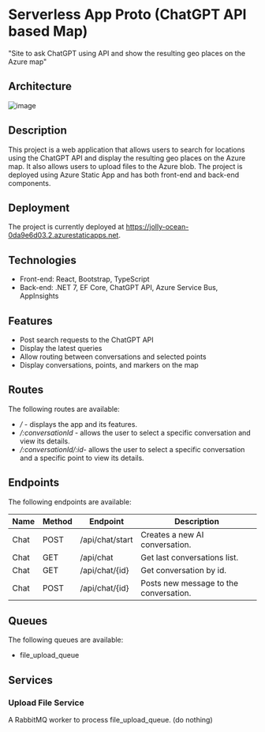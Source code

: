 # Serverless App Proto (ChatGPT API based Map)

"Site to ask ChatGPT using API and show the resulting geo places on the Azure map"

## Architecture

![image](https://user-images.githubusercontent.com/2327035/232416326-b89852fe-52d2-4fe2-931a-7cf1404f8672.png)

## Description

This project is a web application that allows users to search for locations using the ChatGPT API and display the resulting geo places on the Azure map. It also allows users to upload files to the Azure blob. The project is deployed using Azure Static App and has both front-end and back-end components.

## Deployment

The project is currently deployed at https://jolly-ocean-0da9e6d03.2.azurestaticapps.net.

## Technologies

- Front-end: React, Bootstrap, TypeScript
- Back-end: .NET 7, EF Core, ChatGPT API, Azure Service Bus, AppInsights

## Features

- Post search requests to the ChatGPT API
- Display the latest queries
- Allow routing between conversations and selected points
- Display conversations, points, and markers on the map

## Routes

The following routes are available:

- _/_ - displays the app and its features.
- _/:conversationId_ - allows the user to select a specific conversation and view its details.
- _/:conversationId/:id_- allows the user to select a specific conversation and a specific point to view its details.

## Endpoints

The following endpoints are available:

| Name      | Method | Endpoint            | Description                            |
| --------- | ------ | ------------------- | -------------------------------------- |
| Chat      | POST   | /api/chat/start     | Creates a new AI conversation.         |
| Chat      | GET    | /api/chat           | Get last conversations list.           |
| Chat      | GET    | /api/chat/{id}      | Get conversation by id.                |
| Chat      | POST   | /api/chat/{id}      | Posts new message to the conversation. |

## Queues

The following queues are available:

- file_upload_queue

## Services

### Upload File Service

A RabbitMQ worker to process file_upload_queue. (do nothing)
